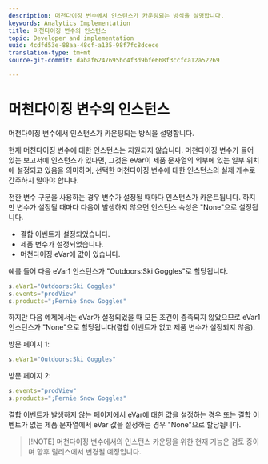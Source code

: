 ```yaml
---
description: 머천다이징 변수에서 인스턴스가 카운팅되는 방식을 설명합니다.
keywords: Analytics Implementation
title: 머천다이징 변수의 인스턴스
topic: Developer and implementation
uuid: 4cdfd53e-88aa-48cf-a135-98f7fc8dcece
translation-type: tm+mt
source-git-commit: dabaf6247695bc4f3d9bfe668f3ccfca12a52269

---
```



# 머천다이징 변수의 인스턴스

머천다이징 변수에서 인스턴스가 카운팅되는 방식을 설명합니다.

현재 머천다이징 변수에 대한 인스턴스는 지원되지 않습니다. 머천다이징 변수가 들어 있는 보고서에 인스턴스가 있다면, 그것은 eVar이 제품 문자열의 외부에 있는 일부 위치에 설정되고 있음을 의미하며, 선택한 머천다이징 변수에 대한 인스턴스의 실제 개수로 간주하지 말아야 합니다.

전환 변수 구문을 사용하는 경우 변수가 설정될 때마다 인스턴스가 카운트됩니다. 하지만 변수가 설정될 때마다 다음이 발생하지 않으면 인스턴스 속성은 &quot;None&quot;으로 설정됩니다.

* 결합 이벤트가 설정되었습니다.
* 제품 변수가 설정되었습니다.
* 머천다이징 eVar에 값이 있습니다.

예를 들어 다음 eVar1 인스턴스가 &quot;Outdoors:Ski Goggles&quot;로 할당됩니다.

```js
s.eVar1="Outdoors:Ski Goggles" 
s.events="prodView" 
s.products=";Fernie Snow Goggles"
```

하지만 다음 예제에서는 eVar가 설정되었을 때 모든 조건이 충족되지 않았으므로 eVar1 인스턴스가 &quot;None&quot;으로 할당됩니다(결합 이벤트가 없고 제품 변수가 설정되지 않음).

방문 페이지 1:

```js
s.eVar1="Outdoors:Ski Goggles"
```

방문 페이지 2:

```js
s.events="prodView" 
s.products=";Fernie Snow Goggles"
```

결합 이벤트가 발생하지 않는 페이지에서 eVar에 대한 값을 설정하는 경우 또는 결합 이벤트가 없는 제품 문자열에서 eVar 값을 설정하는 경우 &quot;None&quot;으로 할당됩니다.

>[!NOTE] 머천다이징 변수에서의 인스턴스 카운팅을 위한 현재 기능은 검토 중이며 향후 릴리스에서 변경될 예정입니다.


